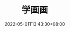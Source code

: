 ---
title: "学画画"
featured_image: 'https://cdn.digcss.com/gallery/painting/IMG546.jpeg'
date: 2022-05-01T13:43:30+08:00
comment: true
covers: [
    "https://cdn.digcss.com/gallery/painting/IMG546.jpeg",
    "https://cdn.digcss.com/gallery/painting/IMG547.jpeg",
    "https://cdn.digcss.com/gallery/painting/IMG548.jpeg",
    "https://cdn.digcss.com/gallery/painting/IMG549.jpeg"
]

imgs: [
    "https://cdn.digcss.com/gallery/painting/IMG546.jpeg",
    "https://cdn.digcss.com/gallery/painting/IMG547.jpeg",
    "https://cdn.digcss.com/gallery/painting/IMG548.jpeg",
    "https://cdn.digcss.com/gallery/painting/IMG549.jpeg",
    "https://cdn.digcss.com/gallery/painting/IMG550.jpeg",
    "https://cdn.digcss.com/gallery/painting/IMG551.jpeg",
    "https://cdn.digcss.com/gallery/painting/IMG552.jpeg",
    "https://cdn.digcss.com/gallery/painting/IMG553.jpeg"
]

description: "My painting works."
---